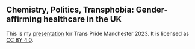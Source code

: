 Chemistry, Politics, Transphobia: Gender-affirming healthcare in the UK
-----------------------------------------------------------------------

This is my [presentation](https://raw.github.com/daira/transhealth/main/Chemistry%20Politics%20Transphobia.pdf) for Trans Pride Manchester 2023.
It is licensed as [CC BY 4.0](https://creativecommons.org/licenses/by/4.0/).
